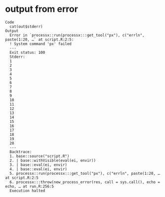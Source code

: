 # output from error

    Code
      cat(out$stderr)
    Output
      Error in `processx::run(processx:::get_tool("px"), c("errln", paste(1:20, …` at script.R:2:5:
      ! System command 'px' failed
      ---
      Exit status: 100
      Stderr:
      1
      2
      3
      4
      5
      6
      7
      8
      9
      10
      11
      12
      13
      14
      15
      16
      17
      18
      19
      20
      ---
      Backtrace:
      1. base::source("script.R")
      2. | base::withVisible(eval(ei, envir))
      3. | base::eval(ei, envir)
      4. | base::eval(ei, envir)
      5. processx::run(processx:::get_tool("px"), c("errln", paste(1:20, … at script.R:2:5
      6. processx:::throw(new_process_error(res, call = sys.call(), echo = echo, … at run.R:256:5
      Execution halted

